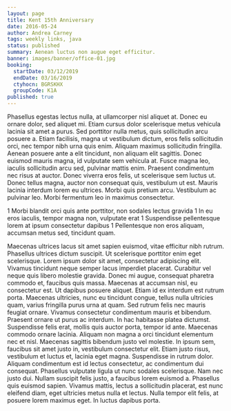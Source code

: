 ```yaml
---
layout: page
title: Kent 15th Anniversary
date: 2016-05-24
author: Andrea Carney
tags: weekly links, java
status: published
summary: Aenean luctus non augue eget efficitur.
banner: images/banner/office-01.jpg
booking:
  startDate: 03/12/2019
  endDate: 03/16/2019
  ctyhocn: BGRSKHX
  groupCode: K1A
published: true
---
```

Phasellus egestas lectus nulla, at ullamcorper nisl aliquet at. Donec eu ornare dolor, sed aliquet mi. Etiam cursus dolor scelerisque metus vehicula lacinia sit amet a purus. Sed porttitor nulla metus, quis sollicitudin arcu posuere a. Etiam facilisis, magna ut vestibulum dictum, eros felis sollicitudin orci, nec tempor nibh urna quis enim. Aliquam maximus sollicitudin fringilla. Aenean posuere ante a elit tincidunt, non aliquam elit sagittis. Donec euismod mauris magna, id vulputate sem vehicula at. Fusce magna leo, iaculis sollicitudin arcu sed, pulvinar mattis enim.
Praesent condimentum nec risus at auctor. Donec viverra eros felis, ut scelerisque sem luctus ut. Donec tellus magna, auctor non consequat quis, vestibulum ut est. Mauris lacinia interdum lorem eu ultrices. Morbi quis pretium arcu. Vestibulum ac pulvinar leo. Morbi fermentum leo in maximus consectetur.

1 Morbi blandit orci quis ante porttitor, non sodales lectus gravida
1 In eu eros iaculis, tempor magna non, vulputate erat
1 Suspendisse pellentesque lorem at ipsum consectetur dapibus
1 Pellentesque non eros aliquam, accumsan metus sed, tincidunt quam.

Maecenas ultrices lacus sit amet sapien euismod, vitae efficitur nibh rutrum. Phasellus ultrices dictum suscipit. Ut scelerisque porttitor enim eget scelerisque. Lorem ipsum dolor sit amet, consectetur adipiscing elit. Vivamus tincidunt neque semper lacus imperdiet placerat. Curabitur vel neque quis libero molestie gravida. Donec mi augue, consequat pharetra commodo et, faucibus quis massa. Maecenas at accumsan nisl, eu consectetur est. Ut dapibus posuere aliquet. Etiam id ex interdum est rutrum porta. Maecenas ultricies, nunc eu tincidunt congue, tellus nulla ultricies quam, varius fringilla purus urna at quam. Sed rutrum felis nec mauris feugiat ornare. Vivamus consectetur condimentum mauris et bibendum. Praesent ornare ut purus ac interdum. In hac habitasse platea dictumst. Suspendisse felis erat, mollis quis auctor porta, tempor id ante.
Maecenas commodo ornare lacinia. Aliquam non magna a orci tincidunt elementum nec et nisl. Maecenas sagittis bibendum justo vel molestie. In ipsum sem, faucibus sit amet justo in, vestibulum consectetur elit. Etiam justo risus, vestibulum et luctus et, lacinia eget magna. Suspendisse in rutrum dolor. Aliquam condimentum est id lectus consectetur, ac condimentum dui consequat. Phasellus vulputate ligula ut nunc sodales scelerisque. Nam nec justo dui. Nullam suscipit felis justo, a faucibus lorem euismod a. Phasellus quis euismod sapien. Vivamus mattis, lectus a sollicitudin placerat, est nunc eleifend diam, eget ultricies metus nulla et lectus. Nulla tempor elit felis, at posuere lorem maximus eget. In luctus dapibus porta.
